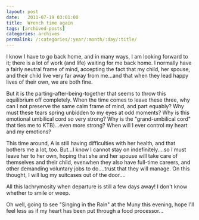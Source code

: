 ```yaml
---
layout: post
date:	2011-07-19 03:01:00
title:  Wrench time again
tags: [archived-posts]
categories: archives
permalink: /:categories/:year/:month/:day/:title/
---
```

I know I have to go back home, and in many ways, I am looking forward to it; there is a lot of work (and life) waiting for me back home. I normally  have a  fairly neutral frame of mind, accepting the fact that my child, her spouse,  and their child live very far away from me...and that when they lead happy lives of their own, we are both fine.

But it is the parting-after-being-together that seems to throw this equilibrium off completely. When the time comes to leave these three, why can I not preserve the same calm frame of mind, and part equably? Why must these tears spring unbidden to my eyes at odd moments? Why is this emotional umbilical cord so very strong? Why is the "grand-umbilical cord" that ties me to KTB)...even more strong? When will I ever control my heart and my emotions?

This time around, A is still having difficulties with her health, and that bothers  me a lot, too. But...I know I cannot stay on indefinitely....so I must leave her to her own, hoping that she and her spouse  will take care of themselves and their child, evenwhen they also have full-time careers, and other demanding voluntary jobs to do....trust that they will manage. On this thought, I will lug my suitcases out of the door....

All this lachrymosity when departure is still a few days away! I don't know whether to smile or weep.

Oh well, going to see "Singing in the Rain" at the Muny this evening, hope I'll feel less as if my heart has been put through a food processor...
